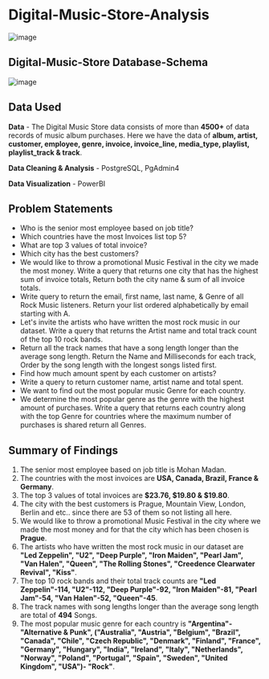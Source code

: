 # Digital-Music-Store-Analysis

![image](https://github.com/theashishbisht/Digital-Music-Store-Analysis/assets/135604393/e2c38e2e-846f-4875-aba2-0c6f10375381)

## Digital-Music-Store Database-Schema

![image](https://github.com/theashishbisht/Digital-Music-Store-Analysis/assets/135604393/b1832780-fc12-436b-bf04-8b293e37aed5)


## Data Used

**Data** - The Digital Music Store data consists of more than **4500+** of data records of music album purchases. Here we have the data of **album, artist, customer, employee, genre, invoice, invoice_line, media_type, playlist, playlist_track & track**.

**Data Cleaning & Analysis** - PostgreSQL, PgAdmin4

**Data Visualization** - PowerBI

## Problem Statements

- Who is the senior most employee based on job title?
- Which countries have the most Invoices list top 5?
- What are top 3 values of total invoice?
- Which city has the best customers?
- We would like to throw a promotional Music Festival in the city we made the most money. Write a query that returns one city that has the highest sum of invoice totals, Return both the city name & sum of all invoice totals.
- Write query to return the email, first name, last name, & Genre of all Rock Music listeners. Return your list ordered alphabetically by email starting with A.
- Let's invite the artists who have written the most rock music in our dataset. Write a query that returns the Artist name and total track count of the top 10 rock bands.
- Return all the track names that have a song length longer than the average song length. Return the Name and Milliseconds for each track, Order by the song length with the longest songs listed first.
- Find how much amount spent by each customer on artists?
- Write a query to return customer name, artist name and total spent.
- We want to find out the most popular music Genre for each country.
- We determine the most popular genre as the genre with the highest amount of purchases. Write a query that returns each country along with the top Genre for countries where the maximum number of purchases is shared return all Genres.

## Summary of Findings

1. The senior most employee based on job title is Mohan Madan.
2. The countries with the most invoices are **USA, Canada, Brazil, France & Germany**.
3. The top 3 values of total invoices are **$23.76, $19.80 & $19.80**.
4. The city with the best customers is Prague, Mountain View, London, Berlin and etc.. since there are 53 of them so not listing all here.
5. We would like to throw a promotional Music Festival in the city where we made the most money and for that the city which has been chosen is **Prague**.
6. The artists who have written the most rock music in our dataset are **"Led Zeppelin", "U2", "Deep Purple", "Iron Maiden", "Pearl Jam", "Van Halen", "Queen", "The Rolling Stones", "Creedence Clearwater Revival", "Kiss"**.
7. The top 10 rock bands and their total track counts are **"Led Zeppelin"-114, "U2"-112, "Deep Purple"-92, "Iron Maiden"-81, "Pearl Jam"-54, "Van Halen"-52, "Queen"-45**.
8. The track names with song lengths longer than the average song length are total of **494** Songs.
13. The most popular music genre for each country is **"Argentina"-"Alternative & Punk", ("Australia", "Austria", "Belgium", "Brazil", "Canada", "Chile", "Czech Republic", "Denmark", "Finland", "France", "Germany", "Hungary", "India", "Ireland", "Italy", "Netherlands", "Norway", "Poland", "Portugal", "Spain", "Sweden", "United Kingdom", "USA")- "Rock"**.

